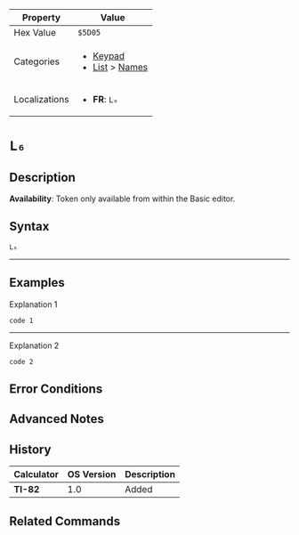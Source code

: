 | Property      | Value |
|---------------|-------|
| Hex Value     | `$5D05`|
| Categories    | <ul><li>[Keypad](<../categories/Keypad.md>)</li><li>[List](<../categories/List.md>) > [Names](<../categories/List.md#Names>)</li></ul> |
| Localizations | <ul><li><b>FR</b>: `L₆`</li></ul> |

# `L₆`

## Description



<b>Availability</b>: Token only available from within the Basic editor.

## Syntax
`L₆`

<hr>

## Examples

Explanation 1
```ti-basic
code 1
```
---
Explanation 2
```ti-basic
code 2
```

## Error Conditions


## Advanced Notes


## History
| Calculator | OS Version | Description |
|------------|------------|-------------|
| <b>TI-82</b> | 1.0 | Added

## Related Commands

    